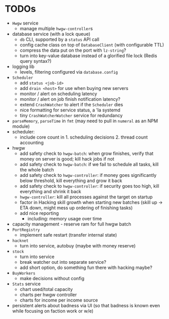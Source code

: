 # TODOs

* `Hwgw` service
  * manage multiple `hwgw-controller`s
* database service (with a lock queue)
  * `db` CLI, supported by a `status` API call
  * config cache class on top of `DatabaseClient` (with configurable TTL)
  * compress the data put on the port with `lz-string`?
  * turn into key-value database instead of a glorified file lock (Redis query syntax?)
* logging lib
  * levels, filtering configured via `database.config`
* `Scheduler`
  * add `status <job-id>`
  * add `drain <host>` for use when buying new servers
  * monitor / alert on scheduling latency
  * monitor / alert on job finish notification latency?
  * extend `CrashWatcher` to alert if the `Scheduler` dies
  * nice formatting for service status, a 'la systemd
  * tiny `CrashWatcherWatcher` service for redundancy
* `parseMemory`, `parseTime` in `fmt` (may need to pull in `numeral` as an NPM module)
* scheduler:
  * include core count in 1. scheduling decisions 2. thread count accounting
* hwgw
  * add safety check to `hwgw-batch`: when grow finishes, verify that money on server is good; kill hack jobs if not
  * add safety check to `hwgw-batch`: if we fail to schedule all tasks, kill the whole batch
  * add safety check to `hwgw-controller`: if money goes significantly below threshold, kill everything and grow it back
  * add safety check to `hwgw-controller`: if security goes too high, kill everything and shrink it back
  * `hwgw-controller`: kill all processes against the target on startup
  * factor in Hacking skill growth when starting new batches (skill up -> ETA down, might mess up ordering of finishing tasks)
  * add nice reporting
    * including: memory usage over time
* capacity management - reserve ram for full hwgw batch
* `PortRegistry`
  * implement safe restart (transfer internal state)
* `hacknet`
  * turn into service, autobuy (maybe with money reserve)
* `stock`
  * turn into service
  * break watcher out into separate service?
  * add short option, do something fun there with hacking maybe?
* `BuyWorkers`
  * make decisions without config
* `Stats` service
  * chart used/total capacity
  * charts per hwgw controller
  * charts for income per income source
* persistent alerts about badness via UI (so that badness is known even while focusing on faction work or w/e)
